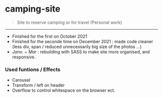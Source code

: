 # camping-site

> Site to reserve camping or for travel (Personal work)

---

- Finished for the first on October 2021
- Finished for the seconde time on December 2021 : made code cleaner (less div, span / reduced unnecessarily big size of the photos ...)
- <em>Janv. ~ Mar</em> : rebuilding with SASS to make site more organised, and responsive.

### Used funtions / Effects

- Carousel
- Transform / left on header
- Overflow to control whitespace on the browser ect.
